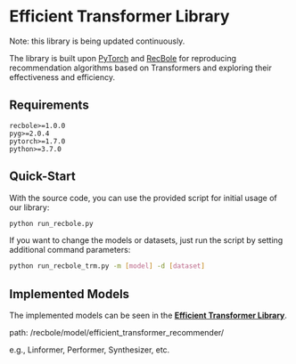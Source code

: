 # Efficient Transformer Library

Note: this library is being updated continuously.

The library is built upon [PyTorch](https://pytorch.org) and [RecBole](https://github.com/RUCAIBox/RecBole) for reproducing recommendation algorithms based on Transformers and exploring their effectiveness and efficiency.


## Requirements

```
recbole>=1.0.0
pyg>=2.0.4
pytorch>=1.7.0
python>=3.7.0
```

## Quick-Start

With the source code, you can use the provided script for initial usage of our library:

```bash
python run_recbole.py
```

If you want to change the models or datasets, just run the script by setting additional command parameters:

```bash
python run_recbole_trm.py -m [model] -d [dataset]
```

## Implemented Models

The implemented models can be seen in the **[Efficient Transformer Library](/recbole/model/efficient_transformer_recommender/)**.

path: /recbole/model/efficient_transformer_recommender/

e.g., Linformer, Performer, Synthesizer, etc.
